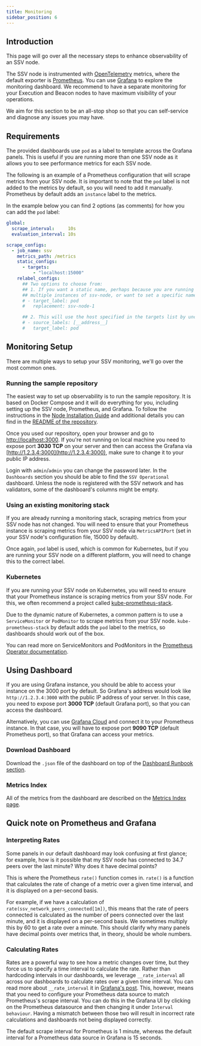 ```yaml
---
title: Monitoring
sidebar_position: 6
---
```


## Introduction

This page will go over all the necessary steps to enhance observability of an SSV node.

The SSV node is instrumented with [OpenTelemetry](https://opentelemetry.io/) metrics, where the default exporter is [Prometheus](https://prometheus.io/). You can use [Grafana](https://grafana.com/docs/) to explore the monitoring dashboard. We recommend to have a separate monitoring for your Execution and Beacon nodes to have maximum visibility of your operations.

We aim for this section to be an all-stop shop so that you can self-service and diagnose any issues you may have.

## Requirements

The provided dashboards use `pod` as a label to template across the Grafana panels. This is useful if you are running more than one SSV node as it allows you to see performance metrics for each SSV node.

The following is an example of a Prometheus configuration that will scrape metrics from your SSV node. It is important to note that the `pod` label is not added to the metrics by default, so you will need to add it manually. Prometheus by default adds an `instance` label to the metrics.

In the example below you can find 2 options (as comments) for how you can add the `pod` label:

```yaml
global:
  scrape_interval:     10s
  evaluation_interval: 10s

scrape_configs:
  - job_name: ssv
    metrics_path: /metrics
    static_configs:
      - targets:
          - "localhost:15000"
    relabel_configs:
      ## Two options to choose from:
      ## 1. If you want a static name, perhaps because you are running 
      ## multiple instances of ssv-node, or want to set a specific name, uncomment these:
      # - target_label: pod
      #   replacement: ssv-node-1

      ## 2. This will use the host specified in the targets list by uncommenting the following lines
      # - source_labels: [__address__]
      #   target_label: pod
```

## Monitoring Setup

There are multiple ways to setup your SSV monitoring, we'll go over the most common ones.

### Running the sample repository

The easiest way to set up observability is to run the sample repository. It is based on Docker Compose and it will do everything for you, including setting up the SSV node, Prometheus, and Grafana. To follow the instructions in the [Node Installation Guide](../node-setup) and additional details you can find in the [README of the repository](https://github.com/ssvlabs/ssv-stack/blob/main/README.md).

Once you used our repository, open your browser and go to [http://localhost:3000](http://localhost:3000/). If you're not running on local machine you need to expose port **3030 TCP** on your server and then can access the Grafana via [http://1.2.3.4:3000](http://1.2.3.4:3000), make sure to change it to your public IP address.

Login with `admin`/`admin` you can change the password later. In the `Dashboards` section you should be able to find the `SSV Operational` dashboard. Unless the node is registered with the SSV network and has validators, some of the dashboard's columns might be empty.

### Using an existing monitoring stack

If you are already running a monitoring stack, scraping metrics from your SSV node has not changed. You will need to ensure that your Prometheus instance is scraping metrics from your SSV node via `MetricsAPIPort` (set in your SSV node's configuration file, 15000 by default).

Once again, `pod` label is used, which is common for Kubernetes, but if you are running your SSV node on a different platform, you will need to change this to the correct label.

### Kubernetes

If you are running your SSV node on Kubernetes, you will need to ensure that your Prometheus instance is scraping metrics from your SSV node. For this, we often recommend a project called [kube-prometheus-stack](https://github.com/prometheus-community/helm-charts/tree/main/charts/kube-prometheus-stack).

Due to the dynamic nature of Kubernetes, a common pattern is to use a `ServiceMonitor` or `PodMonitor` to scrape metrics from your SSV node. `kube-prometheus-stack` by default adds the `pod` label to the metrics, so dashboards should work out of the box.

You can read more on ServiceMonitors and PodMonitors in the [Prometheus Operator documentation](https://github.com/prometheus-operator/prometheus-operator/blob/main/Documentation/api.md).

## Using Dashboard

If you are using Grafana instance, you should be able to access your instance on the 3000 port by default. So Grafana's address would look like `http://1.2.3.4:3000` with the public IP address of your server. In this case, you need to expose port **3000 TCP** (default Grafana port), so that you can access the dashboard.

Alternatively, you can use [Grafana Cloud](https://grafana.com/products/cloud/) and connect it to your Prometheus instance. In that case, you will have to expose port **9090 TCP** (default Prometheus port), so that Grafana can access your metrics.

### Download Dashboard

Download the `.json` file of the dashboard on top of the [Dashboard Runbook section](dashboard-runbook.md).

### Metrics Index

All of the metrics from the dashboard are described on the [Metrics Index page](metrics-index.md).

## Quick note on Prometheus and Grafana

### Interpreting Rates

Some panels in our default dashboard may look confusing at first glance; for example, how is it possible that my SSV node has connected to 34.7 peers over the last minute? Why does it have decimal points?

This is where the Prometheus `rate()` function comes in. `rate()` is a function that calculates the rate of change of a metric over a given time interval, and it is displayed on a per-second basis.

For example, if we have a calculation of `rate(ssv_network_peers_connected[1m])`, this means that the rate of peers connected is calculated as the number of peers connected over the last minute, and it is displayed on a per-second basis. We sometimes multiply this by 60 to get a rate over a minute. This should clarify why many panels have decimal points over metrics that, in theory, should be whole numbers.

### Calculating Rates

Rates are a powerful way to see how a metric changes over time, but they force us to specify a time interval to calculate the rate. Rather than hardcoding intervals in our dashboards, we leverage `__rate_interval` all across our dashboards to calculate rates over a given time interval. You can read more about `__rate_interval` it in [Grafana's post](https://grafana.com/blog/2020/09/28/new-in-grafana-7.2-__rate_interval-for-prometheus-rate-queries-that-just-work/). This, however, means that you need to configure your Prometheus data source to match Prometheus's scrape interval. You can do this in the Grafana UI by clicking on the Prometheus datasource and then changing it under `Interval behaviour`. Having a mismatch between those two will result in incorrect rate calculations and dashboards not being displayed correctly.

The default scrape interval for Prometheus is 1 minute, whereas the default interval for a Prometheus data source in Grafana is 15 seconds.
